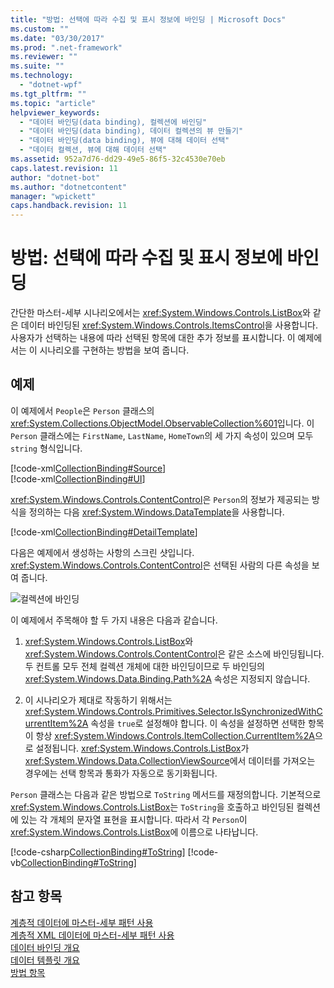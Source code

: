 ```yaml
---
title: "방법: 선택에 따라 수집 및 표시 정보에 바인딩 | Microsoft Docs"
ms.custom: ""
ms.date: "03/30/2017"
ms.prod: ".net-framework"
ms.reviewer: ""
ms.suite: ""
ms.technology: 
  - "dotnet-wpf"
ms.tgt_pltfrm: ""
ms.topic: "article"
helpviewer_keywords: 
  - "데이터 바인딩(data binding), 컬렉션에 바인딩"
  - "데이터 바인딩(data binding), 데이터 컬렉션의 뷰 만들기"
  - "데이터 바인딩(data binding), 뷰에 대해 데이터 선택"
  - "데이터 컬렉션, 뷰에 대해 데이터 선택"
ms.assetid: 952a7d76-dd29-49e5-86f5-32c4530e70eb
caps.latest.revision: 11
author: "dotnet-bot"
ms.author: "dotnetcontent"
manager: "wpickett"
caps.handback.revision: 11
---
```

# 방법: 선택에 따라 수집 및 표시 정보에 바인딩
간단한 마스터\-세부 시나리오에서는 <xref:System.Windows.Controls.ListBox>와 같은 데이터 바인딩된 <xref:System.Windows.Controls.ItemsControl>을 사용합니다.  사용자가 선택하는 내용에 따라 선택된 항목에 대한 추가 정보를 표시합니다.  이 예제에서는 이 시나리오를 구현하는 방법을 보여 줍니다.  
  
## 예제  
 이 예제에서 `People`은 `Person` 클래스의 <xref:System.Collections.ObjectModel.ObservableCollection%601>입니다.  이 `Person` 클래스에는 `FirstName`, `LastName`, `HomeTown`의 세 가지 속성이 있으며 모두 `string` 형식입니다.  
  
 [!code-xml[CollectionBinding#Source](../../../../samples/snippets/csharp/VS_Snippets_Wpf/CollectionBinding/CSharp/Window1.xaml#source)]  
[!code-xml[CollectionBinding#UI](../../../../samples/snippets/csharp/VS_Snippets_Wpf/CollectionBinding/CSharp/Window1.xaml#ui)]  
  
 <xref:System.Windows.Controls.ContentControl>은 `Person`의 정보가 제공되는 방식을 정의하는 다음 <xref:System.Windows.DataTemplate>을 사용합니다.  
  
 [!code-xml[CollectionBinding#DetailTemplate](../../../../samples/snippets/csharp/VS_Snippets_Wpf/CollectionBinding/CSharp/Window1.xaml#detailtemplate)]  
  
 다음은 예제에서 생성하는 사항의 스크린 샷입니다.  <xref:System.Windows.Controls.ContentControl>은 선택된 사람의 다른 속성을 보여 줍니다.  
  
 ![컬렉션에 바인딩](../../../../docs/framework/wpf/data/media/databinding-collectionbindingsample.png "DataBinding\_CollectionBindingSample")  
  
 이 예제에서 주목해야 할 두 가지 내용은 다음과 같습니다.  
  
1.  <xref:System.Windows.Controls.ListBox>와 <xref:System.Windows.Controls.ContentControl>은 같은 소스에 바인딩됩니다.  두 컨트롤 모두 전체 컬렉션 개체에 대한 바인딩이므로 두 바인딩의 <xref:System.Windows.Data.Binding.Path%2A> 속성은 지정되지 않습니다.  
  
2.  이 시나리오가 제대로 작동하기 위해서는 <xref:System.Windows.Controls.Primitives.Selector.IsSynchronizedWithCurrentItem%2A> 속성을 `true`로 설정해야 합니다.  이 속성을 설정하면 선택한 항목이 항상 <xref:System.Windows.Controls.ItemCollection.CurrentItem%2A>으로 설정됩니다.  <xref:System.Windows.Controls.ListBox>가 <xref:System.Windows.Data.CollectionViewSource>에서 데이터를 가져오는 경우에는 선택 항목과 통화가 자동으로 동기화됩니다.  
  
 `Person` 클래스는 다음과 같은 방법으로 `ToString` 메서드를 재정의합니다.  기본적으로 <xref:System.Windows.Controls.ListBox>는 `ToString`을 호출하고 바인딩된 컬렉션에 있는 각 개체의 문자열 표현을 표시합니다.  따라서 각 `Person`이 <xref:System.Windows.Controls.ListBox>에 이름으로 나타납니다.  
  
 [!code-csharp[CollectionBinding#ToString](../../../../samples/snippets/csharp/VS_Snippets_Wpf/CollectionBinding/CSharp/Data.cs#tostring)]
 [!code-vb[CollectionBinding#ToString](../../../../samples/snippets/visualbasic/VS_Snippets_Wpf/CollectionBinding/VisualBasic/Person.vb#tostring)]  
  
## 참고 항목  
 [계층적 데이터에 마스터\-세부 패턴 사용](../../../../docs/framework/wpf/data/how-to-use-the-master-detail-pattern-with-hierarchical-data.md)   
 [계층적 XML 데이터에 마스터\-세부 패턴 사용](../../../../docs/framework/wpf/data/how-to-use-the-master-detail-pattern-with-hierarchical-xml-data.md)   
 [데이터 바인딩 개요](../../../../docs/framework/wpf/data/data-binding-overview.md)   
 [데이터 템플릿 개요](../../../../docs/framework/wpf/data/data-templating-overview.md)   
 [방법 항목](../../../../docs/framework/wpf/data/data-binding-how-to-topics.md)